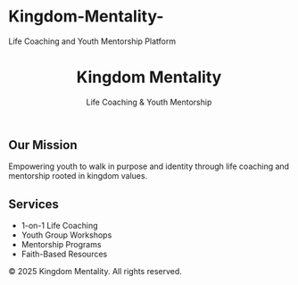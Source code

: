 # Kingdom-Mentality-
Life Coaching and Youth Mentorship Platform
<!DOCTYPE html>
<html lang="en">
<head>
  <meta charset="UTF-8" />
  <meta name="viewport" content="width=device-width, initial-scale=1.0"/>
  <title>Kingdom Mentality</title>
  <link rel="stylesheet" href="style.css" />
</head>
<body>
  <header>
    <h1>Kingdom Mentality</h1>
    <p>Life Coaching & Youth Mentorship</p>
  </header>
  
  <section>
    <h2>Our Mission</h2>
    <p>Empowering youth to walk in purpose and identity through life coaching and mentorship rooted in kingdom values.</p>
  </section>
  
  <section>
    <h2>Services</h2>
    <ul>
      <li>1-on-1 Life Coaching</li>
      <li>Youth Group Workshops</li>
      <li>Mentorship Programs</li>
      <li>Faith-Based Resources</li>
    </ul>
  </section>

  <footer>
    <p>&copy; 2025 Kingdom Mentality. All rights reserved.</p>
  </footer>
</body>
</html>
